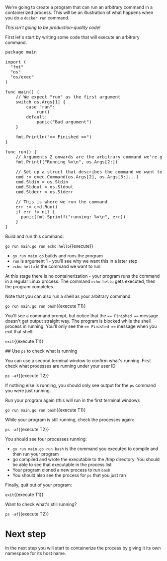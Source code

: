 We're going to create a program that can run an arbitrary command in a containerized process. This will be an illustration of what happens when you do a `docker run` command.

_This isn't going to be production-quality code!_

First let's start by writing some code that will execute an arbitrary command. 

<pre class="file" data-filename="main.go" data-target="replace">
package main

import (
  "fmt"
  "os"
  "os/exec"
)

func main() {
	// We expect "run" as the first argument
	switch os.Args[1] {
		case "run":
			run()
		default:
			panic("Bad argument")
	}

	fmt.Println("== Finished ==")
}

func run() {
	// Arguments 2 onwards are the arbitrary command we're going to run
	fmt.Printf("Running %v\n", os.Args[2:])

	// Set up a struct that describes the command we want to run
	cmd := exec.Command(os.Args[2], os.Args[3:]...)
	cmd.Stdin = os.Stdin
	cmd.Stdout = os.Stdout
	cmd.Stderr = os.Stderr

	// This is where we run the command
    err := cmd.Run()
    if err != nil {
      panic(fmt.Sprintf("running: %v\n", err))
    }
}
</pre>

Build and run this command:

`go run main.go run echo hello`{{execute}}

* `go run main.go` builds and runs the program
* `run` is argument 1 - you'll see why we want this in a later step
* `echo hello` is the command we want to run

At this stage there is no containerization - your program runs the command in a regular Linux process. The command `echo hello` gets executed, then the program completes.

Note that you can also run a shell as your arbitrary command:

`go run main.go run bash`{{execute T1}}

You'll see a command prompt, but notice that the `== Finished ==` message doesn't get output straight way. The program is blocked while the shell process in running. You'll only see the `== Finished ==` message when you exit that shell:

`exit`{{execute T1}}

## Use `ps` to check what is running

You can use a second terminal window to confirm what's running. First check what processes are running under your user ID:

`ps -af`{{execute T2}}

If nothing else is running, you should only see output for the `ps` command you were just running. 

Run your program again (this will run in the first terminal window):

`go run main.go run bash`{{execute T1}}

While your program is still running, check the processes again:

`ps -af`{{execute T2}}

You should see four processes running:

* `go run main.go run bash` is the command you executed to compile and then run your program
* go compiled and wrote the executable to the /tmp directory. You should be able to see that executable in the process list
* Your program cloned a new process to run `bash`
* You should also see the process for `ps` that you just ran

Finally, quit out of your program:

`exit`{{execute T1}}

Want to check what's still running?

`ps -af`{{execute T2}}

# Next step

In the next step you will start to containerize the process by giving it its own namespace for its host name. 